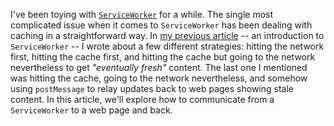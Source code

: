 I've been toying with [`ServiceWorker`][1] for a while. The single most complicated issue when it comes to `ServiceWorker` has been dealing with caching in a straightforward way. In [my previous article][1] -- an introduction to `ServiceWorker` -- I wrote about a few different strategies: hitting the network first, hitting the cache first, and hitting the cache but going to the network nevertheless to get _"eventually fresh"_ content. The last one I mentioned was hitting the cache, going to the network nevertheless, and somehow using `postMessage` to relay updates back to web pages showing stale content. In this article, we'll explore how to communicate from a `ServiceWorker` to a web page and back.

[1]: /articles/serviceworker-revolution "ServiceWorker: Revolution of the Web Platform on Pony Foo"
